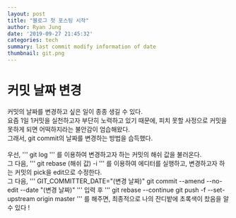 ```yaml
---
layout: post
title: "블로그 첫 포스팅 시작"
author: Ryan Jung
date: '2019-09-27 21:45:32'
categories: tech
summary: last commit modify information of date
thumbnail: git.png
---
```


# 커밋 날짜 변경
커밋의 날짜를 변경하고 싶은 일이 종종 생길 수 있다.<br>
요즘 1일 1커밋을 실천하고자 부단히 노력하고 있기 때문에, 피치 못할 사정으로 커밋을 못하게 되면 어떡하지라는 불안감이 엄습해왔다.<br>
그래서, git commit의 날짜를 변경하는 방법을 습득했다.<br><br>
우선,
'''
git log
'''
를 이용하여 변경하고자 하는 커밋의 해쉬 값을 불러온다.<br>
그 다음,
'''
git rebase (해쉬 값) -i
'''
를 이용하여 에디터를 실행하고, 변경하고자 하는 커밋의 pick을 edit으로 수정한다.<br>
그 다음,
'''
GIT_COMMITTER_DATE="(변경 날짜)" git commit --amend --no-edit --date "(변경 날짜)"
'''
입력 후
'''
git rebase --continue
git push -f --set-upstream origin master
'''
를 해주면, 최종적으로 나의 잔디밭에 초록색이 찼음을 알 수 있다 !
